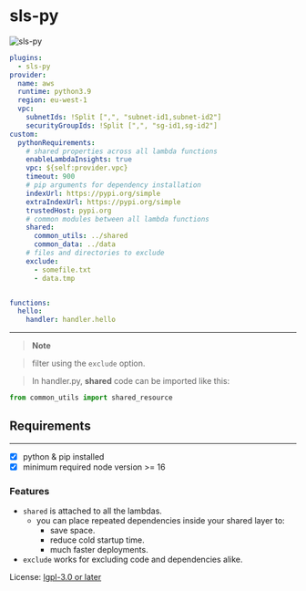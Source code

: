 # sls-py

![sls-py](https://github.com/adminy/sls-py/assets/22717869/08427ded-a060-4066-958e-98d0a8765726)


```yaml
plugins:
  - sls-py
provider:
  name: aws
  runtime: python3.9
  region: eu-west-1
  vpc:
    subnetIds: !Split [",", "subnet-id1,subnet-id2"]
    securityGroupIds: !Split [",", "sg-id1,sg-id2"]
custom:
  pythonRequirements:
    # shared properties across all lambda functions
    enableLambdaInsights: true
    vpc: ${self:provider.vpc}
    timeout: 900
    # pip arguments for dependency installation
    indexUrl: https://pypi.org/simple
    extraIndexUrl: https://pypi.org/simple
    trustedHost: pypi.org
    # common modules between all lambda functions
    shared:
      common_utils: ../shared
      common_data: ../data
    # files and directories to exclude
    exclude:
      - somefile.txt
      - data.tmp


functions:
  hello:
    handler: handler.hello
```
---
> **Note**


> filter using the `exclude` option.

>In handler.py, **shared** code can be imported like this:
```py
from common_utils import shared_resource
```

<!-- - [ ] [zip-imports](https://docs.python.org/3/library/zipimport.html) -->

## Requirements
---
- [x] python & pip installed
- [x] minimum required node version >= 16

### Features
- `shared` is attached to all the lambdas.
  - you can place repeated dependencies inside your shared layer to:
    - save space.
    - reduce cold startup time.
    - much faster deployments.
- `exclude` works for excluding code and dependencies alike.




License: [lgpl-3.0 or later](https://www.gnu.org/licenses/lgpl-3.0.txt)
